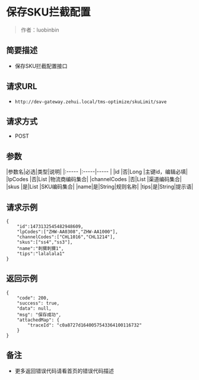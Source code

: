 # 保存SKU拦截配置

> 作者：luobinbin

## 简要描述

- 保存SKU拦截配置接口

## 请求URL
- `http://dev-gateway.zehui.local/tms-optimize/skuLimit/save`
  
## 请求方式
- POST

## 参数

|参数名|必选|类型|说明|
|:-----  |:-----|-----                  |
|id |否|Long   |主键id，编辑必填|
|lpCodes |否|List   |物流商编码集合|
|channelCodes |否|List   |渠道编码集合|
|skus |是|List   |SKU编码集合|
|name|是|String|规则名称|
|tips|是|String|提示语|
## 请求示例 

``` 
{
    "id":1473132545482948609,
    "lpCodes":["ZHW-AA0308","ZHW-AA1000"],
    "channelCodes":["CHL1016","CHL1214"],
    "skus":["ss4","ss3"],
    "name":"刺猬刺猬1",
    "tips":"lalalala1"
}
```

## 返回示例 

``` 
{
    "code": 200,
    "success": true,
    "data": null,
    "msg": "保存成功",
    "attachedMap": {
        "traceId": "c0a8727d1640057543364100116732"
    }
}
```


## 备注 

- 更多返回错误代码请看首页的错误代码描述